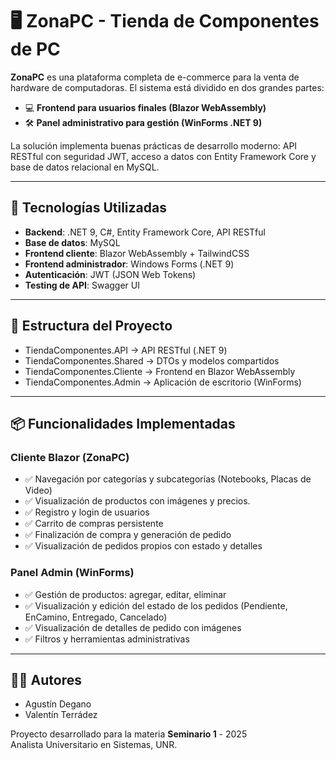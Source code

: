 # 🖥️ ZonaPC - Tienda de Componentes de PC

**ZonaPC** es una plataforma completa de e-commerce para la venta de hardware de computadoras. El sistema está dividido en dos grandes partes:

- 💻 **Frontend para usuarios finales (Blazor WebAssembly)**
- 🛠️ **Panel administrativo para gestión (WinForms .NET 9)**

La solución implementa buenas prácticas de desarrollo moderno: API RESTful con seguridad JWT, acceso a datos con Entity Framework Core y base de datos relacional en MySQL.

---

## 🚀 Tecnologías Utilizadas

- **Backend**: .NET 9, C#, Entity Framework Core, API RESTful
- **Base de datos**: MySQL
- **Frontend cliente**: Blazor WebAssembly + TailwindCSS
- **Frontend administrador**: Windows Forms (.NET 9)
- **Autenticación**: JWT (JSON Web Tokens)
- **Testing de API**: Swagger UI

---

## 🧩 Estructura del Proyecto
* TiendaComponentes.API → API RESTful (.NET 9)
* TiendaComponentes.Shared → DTOs y modelos compartidos
* TiendaComponentes.Cliente → Frontend en Blazor WebAssembly
* TiendaComponentes.Admin → Aplicación de escritorio (WinForms)

---

## 📦 Funcionalidades Implementadas

### Cliente Blazor (ZonaPC)
- ✅ Navegación por categorías y subcategorías (Notebooks, Placas de Video)
- ✅ Visualización de productos con imágenes y precios.
- ✅ Registro y login de usuarios
- ✅ Carrito de compras persistente
- ✅ Finalización de compra y generación de pedido
- ✅ Visualización de pedidos propios con estado y detalles

### Panel Admin (WinForms)
- ✅ Gestión de productos: agregar, editar, eliminar
- ✅ Visualización y edición del estado de los pedidos (Pendiente, EnCamino, Entregado, Cancelado)
- ✅ Visualización de detalles de pedido con imágenes
- ✅ Filtros y herramientas administrativas

---

## 👨‍💻 Autores

- Agustín Degano  
- Valentín Terrádez  

Proyecto desarrollado para la materia **Seminario 1** - 2025  
Analista Universitario en Sistemas, UNR.
